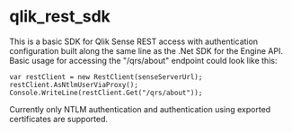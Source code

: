 # qlik_rest_sdk
This is a basic SDK for Qlik Sense REST access with authentication configuration built along the same line as the .Net SDK for the Engine API. Basic usage for accessing the "/qrs/about" endpoint could look like this:

```
var restClient = new RestClient(senseServerUrl);
restClient.AsNtlmUserViaProxy();
Console.WriteLine(restClient.Get("/qrs/about"));
```

Currently only NTLM authentication and authentication using exported certificates are supported.

